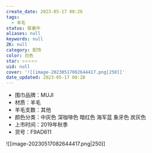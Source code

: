 ```yaml
---
create_date: 2023-05-17 08:26
tags:
  - 羊毛
status: 穿着中
aliases: null
keywords: null
ZK: null
category: 配饰
color: 白色
star: ⭐⭐⭐⭐⭐
uid: null
cover: '![[image-20230517082644417.png|250]]'
date_updated: 2023-05-17 08:28
---
```


- 围巾品牌：MUJI
- 材质：羊毛
- 羊毛支数：其他
- 颜色分类：中灰色 深咖啡色 暗红色 海军蓝 象牙色 炭灰色
- 上市时间：2019年秋季
- 货号：F9AD611

![[image-20230517082644417.png|250]]
